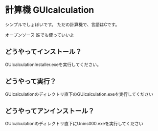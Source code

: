 # 計算機 GUIcalculation
シンプルでしょぼいです。
ただの計算機で、言語はCです。

オープンソース 誰でも使っていいよ

## どうやってインストール？
GUIcalculationInstaller.exeを実行してください。

## どうやって実行？
GUIcalculationのディレクトリ直下のGUIcalculation.exeを実行してください

## どうやってアンインストール？
GUIcalculationのディレクトリ直下にUnins000.exeを実行してください
